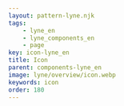 ```yaml
---
layout: pattern-lyne.njk
tags: 
    - lyne_en
    - lyne_components_en
    - page
key: icon-lyne_en
title: Icon
parent: components-lyne_en
image: lyne/overview/icon.webp
keywords: icon
order: 180
---
```

